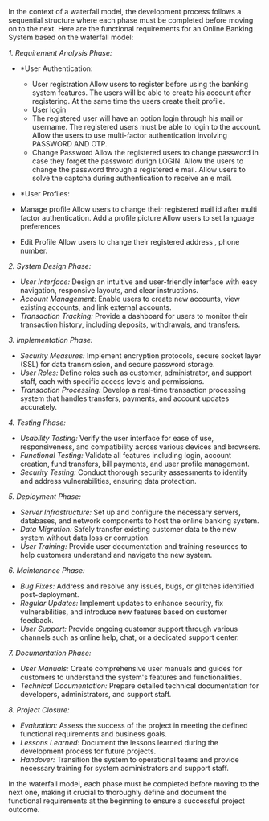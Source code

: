 In the context of a waterfall model, the development process follows a sequential structure where each phase must be completed before moving on to the next. Here are the functional requirements for an Online Banking System based on the waterfall model:

*1. Requirement Analysis Phase:*
   - *User Authentication:
     - User registration
       Allow users to register before using the banking system features.
       The users will be able to create his account after registering.
       At the same time the users create theit profile.
     - User login
     - The registered user will have an option login through his mail or username.
       The registered users must be able to login to the account.
       Allow the users to use multi-factor authentication involving PASSWORD AND OTP.
     - Change Password
       Allow the registered users to change password in case they forget the password durign LOGIN.
       Allow the users to change the password through a registered e mail.
       Allow users to solve the captcha during authentication to receive an e mail.
       
   - *User Profiles:
   - Manage profile
     Allow users to change their registered mail id after multi factor authentication.
     Add a profile picture
     Allow users to set language preferences
   - Edit Profile
     Allow users to change their registered address , phone number.
     

*2. System Design Phase:*
   - *User Interface:* Design an intuitive and user-friendly interface with easy navigation, responsive layouts, and clear instructions.
   - *Account Management:* Enable users to create new accounts, view existing accounts, and link external accounts.
   - *Transaction Tracking:* Provide a dashboard for users to monitor their transaction history, including deposits, withdrawals, and transfers.

*3. Implementation Phase:*
   - *Security Measures:* Implement encryption protocols, secure socket layer (SSL) for data transmission, and secure password storage.
   - *User Roles:* Define roles such as customer, administrator, and support staff, each with specific access levels and permissions.
   - *Transaction Processing:* Develop a real-time transaction processing system that handles transfers, payments, and account updates accurately.

*4. Testing Phase:*
   - *Usability Testing:* Verify the user interface for ease of use, responsiveness, and compatibility across various devices and browsers.
   - *Functional Testing:* Validate all features including login, account creation, fund transfers, bill payments, and user profile management.
   - *Security Testing:* Conduct thorough security assessments to identify and address vulnerabilities, ensuring data protection.

*5. Deployment Phase:*
   - *Server Infrastructure:* Set up and configure the necessary servers, databases, and network components to host the online banking system.
   - *Data Migration:* Safely transfer existing customer data to the new system without data loss or corruption.
   - *User Training:* Provide user documentation and training resources to help customers understand and navigate the new system.

*6. Maintenance Phase:*
   - *Bug Fixes:* Address and resolve any issues, bugs, or glitches identified post-deployment.
   - *Regular Updates:* Implement updates to enhance security, fix vulnerabilities, and introduce new features based on customer feedback.
   - *User Support:* Provide ongoing customer support through various channels such as online help, chat, or a dedicated support center.

*7. Documentation Phase:*
   - *User Manuals:* Create comprehensive user manuals and guides for customers to understand the system's features and functionalities.
   - *Technical Documentation:* Prepare detailed technical documentation for developers, administrators, and support staff.

*8. Project Closure:*
   - *Evaluation:* Assess the success of the project in meeting the defined functional requirements and business goals.
   - *Lessons Learned:* Document the lessons learned during the development process for future projects.
   - *Handover:* Transition the system to operational teams and provide necessary training for system administrators and support staff.

In the waterfall model, each phase must be completed before moving to the next one, making it crucial to thoroughly define and document the functional requirements at the beginning to ensure a successful project outcome.
